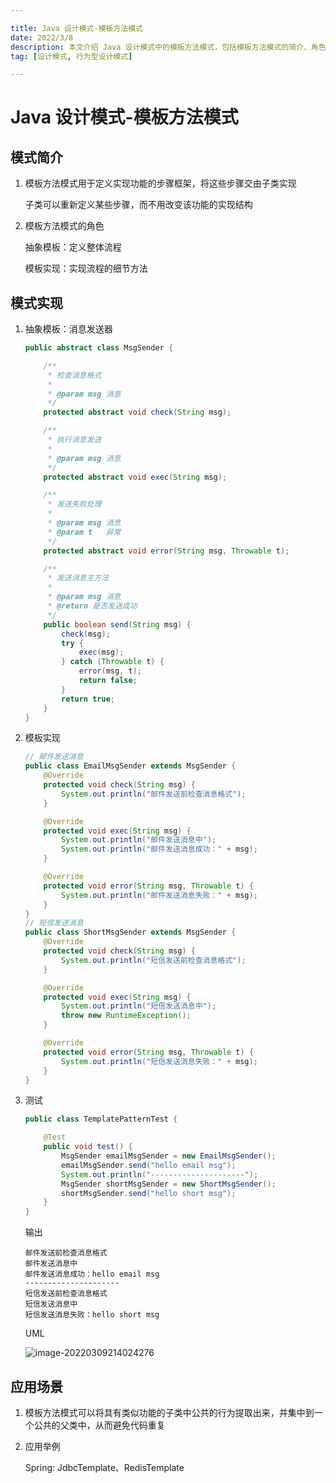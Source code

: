```yaml
---

title: Java 设计模式-模板方法模式
date: 2022/3/8
description: 本文介绍 Java 设计模式中的模板方法模式，包括模板方法模式的简介、角色、相关代码实现以及该模式的应用场景
tag: [设计模式, 行为型设计模式]

---
```


# Java 设计模式-模板方法模式

## 模式简介

1. 模板方法模式用于定义实现功能的步骤框架，将这些步骤交由子类实现

   子类可以重新定义某些步骤，而不用改变该功能的实现结构

2. 模板方法模式的角色

   抽象模板：定义整体流程

   模板实现：实现流程的细节方法

## 模式实现

1. 抽象模板：消息发送器

   ```java
   public abstract class MsgSender {
   
       /**
        * 检查消息格式
        *
        * @param msg 消息
        */
       protected abstract void check(String msg);
   
       /**
        * 执行消息发送
        *
        * @param msg 消息
        */
       protected abstract void exec(String msg);
   
       /**
        * 发送失败处理
        *
        * @param msg 消息
        * @param t   异常
        */
       protected abstract void error(String msg, Throwable t);
   
       /**
        * 发送消息主方法
        *
        * @param msg 消息
        * @return 是否发送成功
        */
       public boolean send(String msg) {
           check(msg);
           try {
               exec(msg);
           } catch (Throwable t) {
               error(msg, t);
               return false;
           }
           return true;
       }
   }
   ```

2. 模板实现

   ```java
   // 邮件发送消息
   public class EmailMsgSender extends MsgSender {
       @Override
       protected void check(String msg) {
           System.out.println("邮件发送前检查消息格式");
       }
   
       @Override
       protected void exec(String msg) {
           System.out.println("邮件发送消息中");
           System.out.println("邮件发送消息成功：" + msg);
       }
   
       @Override
       protected void error(String msg, Throwable t) {
           System.out.println("邮件发送消息失败：" + msg);
       }
   }
   // 短信发送消息
   public class ShortMsgSender extends MsgSender {
       @Override
       protected void check(String msg) {
           System.out.println("短信发送前检查消息格式");
       }
   
       @Override
       protected void exec(String msg) {
           System.out.println("短信发送消息中");
           throw new RuntimeException();
       }
   
       @Override
       protected void error(String msg, Throwable t) {
           System.out.println("短信发送消息失败：" + msg);
       }
   }
   ```

3. 测试

   ```java
   public class TemplatePatternTest {
   
       @Test
       public void test() {
           MsgSender emailMsgSender = new EmailMsgSender();
           emailMsgSender.send("hello email msg");
           System.out.println("---------------------");
           MsgSender shortMsgSender = new ShortMsgSender();
           shortMsgSender.send("hello short msg");
       }
   }
   ```

   输出

   ```
   邮件发送前检查消息格式
   邮件发送消息中
   邮件发送消息成功：hello email msg
   ---------------------
   短信发送前检查消息格式
   短信发送消息中
   短信发送消息失败：hello short msg
   ```

   UML

   ![image-20220309214024276](https://pic-bed-1258841963.cos.ap-nanjing.myqcloud.com/2022/03/20220309214036432.png)

## 应用场景

1. 模板方法模式可以将具有类似功能的子类中公共的行为提取出来，并集中到一个公共的父类中，从而避免代码重复

2. 应用举例

   Spring: JdbcTemplate、RedisTemplate

